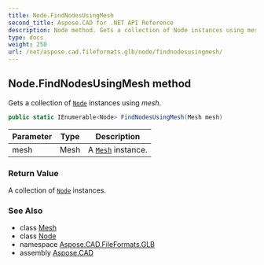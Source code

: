 ```yaml
---
title: Node.FindNodesUsingMesh
second_title: Aspose.CAD for .NET API Reference
description: Node method. Gets a collection of Node instances using mesh
type: docs
weight: 250
url: /net/aspose.cad.fileformats.glb/node/findnodesusingmesh/
---
```

## Node.FindNodesUsingMesh method

Gets a collection of [`Node`](../) instances using *mesh*.

```csharp
public static IEnumerable<Node> FindNodesUsingMesh(Mesh mesh)
```

| Parameter | Type | Description |
| --- | --- | --- |
| mesh | Mesh | A [`Mesh`](../mesh/) instance. |

### Return Value

A collection of [`Node`](../) instances.

### See Also

* class [Mesh](../../mesh/)
* class [Node](../)
* namespace [Aspose.CAD.FileFormats.GLB](../../node/)
* assembly [Aspose.CAD](../../../)


